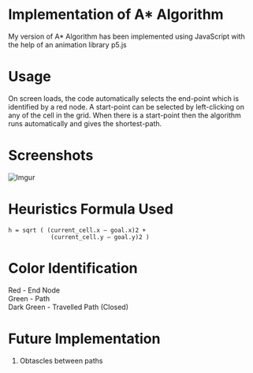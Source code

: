 # Implementation of A* Algorithm

My version of A* Algorithm has been implemented using JavaScript with the help of an animation library p5.js

# Usage
On screen loads, the code automatically selects the end-point which is identified by a red node. 
A start-point can be selected by left-clicking on any of the cell in the grid. When there is a start-point then the algorithm runs automatically and gives the shortest-path.

# Screenshots

![Imgur](https://i.imgur.com/FOQmknp.png)

# Heuristics Formula Used
```
h = sqrt ( (current_cell.x – goal.x)2 + 
            (current_cell.y – goal.y)2 )
```

# Color Identification
Red - End Node <br>
Green - Path <br>
Dark Green - Travelled Path (Closed)<br>

# Future Implementation
1. Obtascles between paths
